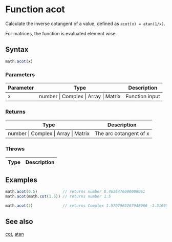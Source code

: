 <!-- Note: This file is automatically generated from source code comments. Changes made in this file will be overridden. -->

# Function acot

Calculate the inverse cotangent of a value, defined as `acot(x) = atan(1/x)`.

For matrices, the function is evaluated element wise.


## Syntax

```js
math.acot(x)
```

### Parameters

Parameter | Type | Description
--------- | ---- | -----------
`x` | number &#124; Complex &#124; Array &#124; Matrix | Function input

### Returns

Type | Description
---- | -----------
number &#124; Complex &#124; Array &#124; Matrix | The arc cotangent of x


### Throws

Type | Description
---- | -----------


## Examples

```js
math.acot(0.5)           // returns number 0.4636476090008061
math.acot(math.cot(1.5)) // returns number 1.5

math.acot(2)             // returns Complex 1.5707963267948966 -1.3169578969248166 i
```


## See also

[cot](cot.md),
[atan](atan.md)
